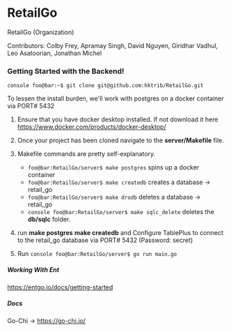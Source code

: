 # RetailGo
RetailGo (Organization)


Contributors: Colby Frey, Apramay Singh, David Nguyen, Giridhar Vadhul, Leo Asatoorian, Jonathan Michel


### Getting Started with the Backend!

```console foo@bar:~$ git clone git@github.com:hktrib/RetailGo.git```


To lessen the install burden, we'll work with postgres on a docker container via PORT# 5432

1. Ensure that you have docker desktop installed. If not download it here https://www.docker.com/products/docker-desktop/

4. Once your project has been cloned navigate to the **server/Makefile** file.


5. Makefile commands are pretty self-explanatory. 
    - ```foo@bar:RetailGo/server$ make postgres``` spins up a docker container
    - ```foo@bar:RetailGo/server$ make createdb``` creates a database -> retail_go
    - ```foo@bar:RetailGo/server$ make drodb``` deletes a database -> retail_go
    - ```console foo@bar:RetailGo/server$ make sqlc_delete``` deletes the **db/sqlc** folder.
6. run **make postgres** **make createdb** and Configure TablePlus to connect to the retail_go database via PORT# 5432 (Password: secret)
7. Run ```console foo@bar:RetailGo/server$ go run main.go``` 

##### Working With Ent
https://entgo.io/docs/getting-started

##### Docs
Go-Chi -> https://go-chi.io/
